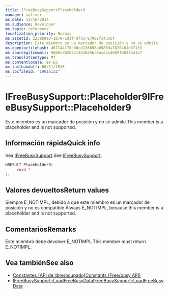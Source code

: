 ```yaml
---
title: IFreeBusySupportPlaceholder9
manager: soliver
ms.date: 11/16/2014
ms.audience: Developer
ms.topic: reference
localization_priority: Normal
ms.assetid: 223869e3-1b79-101f-dfd3-87902fc43c6f
description: Este miembro es un marcador de posición y no se admite.
ms.openlocfilehash: 467144f78c66cd138698a09869a7826461d67133
ms.sourcegitcommit: 9d60cd82b5413446e5bc8ace2cd689f683fb41a7
ms.translationtype: MT
ms.contentlocale: es-ES
ms.lasthandoff: 06/11/2018
ms.locfileid: "19816132"
---
```

# <a name="ifreebusysupportplaceholder9"></a><span data-ttu-id="0af18-103">IFreeBusySupport::Placeholder9</span><span class="sxs-lookup"><span data-stu-id="0af18-103">IFreeBusySupport::Placeholder9</span></span>

<span data-ttu-id="0af18-104">Este miembro es un marcador de posición y no se admite.</span><span class="sxs-lookup"><span data-stu-id="0af18-104">This member is a placeholder and is not supported.</span></span>
  
## <a name="quick-info"></a><span data-ttu-id="0af18-105">Información rápida</span><span class="sxs-lookup"><span data-stu-id="0af18-105">Quick info</span></span>

<span data-ttu-id="0af18-106">Vea [IFreeBusySupport](ifreebusysupport.md).</span><span class="sxs-lookup"><span data-stu-id="0af18-106">See [IFreeBusySupport](ifreebusysupport.md).</span></span>
  
```cpp
HRESULT Placeholder9( 
     void *  
);
```

## <a name="return-values"></a><span data-ttu-id="0af18-107">Valores devueltos</span><span class="sxs-lookup"><span data-stu-id="0af18-107">Return values</span></span>

<span data-ttu-id="0af18-108">Siempre E_NOTIMPL, debido a que este miembro es un marcador de posición y no es compatible.</span><span class="sxs-lookup"><span data-stu-id="0af18-108">Always E_NOTIMPL, because this member is a placeholder and is not supported.</span></span>
  
## <a name="remarks"></a><span data-ttu-id="0af18-109">Comentarios</span><span class="sxs-lookup"><span data-stu-id="0af18-109">Remarks</span></span>

<span data-ttu-id="0af18-110">Este miembro debe devolver E_NOTIMPL.</span><span class="sxs-lookup"><span data-stu-id="0af18-110">This member must return E_NOTIMPL.</span></span>
  
## <a name="see-also"></a><span data-ttu-id="0af18-111">Vea también</span><span class="sxs-lookup"><span data-stu-id="0af18-111">See also</span></span>

- [<span data-ttu-id="0af18-112">Constantes (API de libre/ocupado)</span><span class="sxs-lookup"><span data-stu-id="0af18-112">Constants (Free/busy API)</span></span>](constants-free-busy-api.md) 
- [<span data-ttu-id="0af18-113">IFreeBusySupport::LoadFreeBusyData</span><span class="sxs-lookup"><span data-stu-id="0af18-113">IFreeBusySupport::LoadFreeBusyData</span></span>](ifreebusysupport-loadfreebusydata.md)

